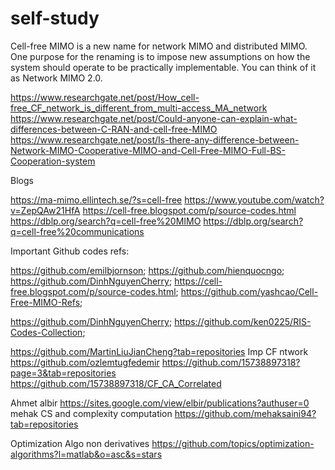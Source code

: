 # self-study

Cell-free MIMO is a new name for network MIMO and distributed MIMO. One purpose for the renaming is to impose new assumptions on how the system should operate to be practically implementable. You can think of it as Network MIMO 2.0.

https://www.researchgate.net/post/How_cell-free_CF_network_is_different_from_multi-access_MA_network
https://www.researchgate.net/post/Could-anyone-can-explain-what-differences-between-C-RAN-and-cell-free-MIMO
https://www.researchgate.net/post/Is-there-any-difference-between-Network-MIMO-Cooperative-MIMO-and-Cell-Free-MIMO-Full-BS-Cooperation-system

Blogs

https://ma-mimo.ellintech.se/?s=cell-free
https://www.youtube.com/watch?v=ZepQAw21HfA
https://cell-free.blogspot.com/p/source-codes.html
https://dblp.org/search?q=cell-free%20MIMO
https://dblp.org/search?q=cell-free%20communications

Important Github codes refs:

https://github.com/emilbjornson;
https://github.com/hienquocngo;
https://github.com/DinhNguyenCherry;
https://cell-free.blogspot.com/p/source-codes.html;
https://github.com/yashcao/Cell-Free-MIMO-Refs;

https://github.com/DinhNguyenCherry;
https://github.com/ken0225/RIS-Codes-Collection;

https://github.com/MartinLiuJianCheng?tab=repositories
Imp CF ntwork
https://github.com/ozlemtugfedemir
https://github.com/15738897318?page=3&tab=repositories
https://github.com/15738897318/CF_CA_Correlated

Ahmet albir
https://sites.google.com/view/elbir/publications?authuser=0
mehak CS and complexity computation
https://github.com/mehaksaini94?tab=repositories

Optimization Algo non derivatives
https://github.com/topics/optimization-algorithms?l=matlab&o=asc&s=stars


